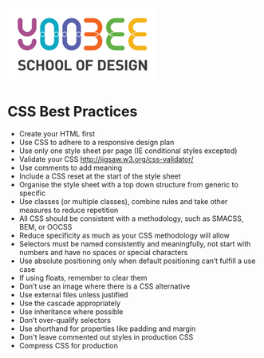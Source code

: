 [![Yoobee School of Design](../images/yoobee-logo-300w.png)](http://yoobee.ac.nz)

# CSS Best Practices

* Create your HTML first
* Use CSS to adhere to a responsive design plan
* Use only one style sheet per page (IE conditional styles excepted)
* Validate your CSS http://jigsaw.w3.org/css-validator/
* Use comments to add meaning
* Include a CSS reset at the start of the style sheet
* Organise the style sheet with a top down structure from generic to specific
* Use classes (or multiple classes), combine rules and take other measures to reduce repetition
* All CSS should be consistent with a methodology, such as SMACSS, BEM, or OOCSS
* Reduce specificity as much as your CSS methodology will allow
* Selectors must be named consistently and meaningfully, not start with numbers and have no spaces or special characters
* Use absolute positioning only when default positioning can’t fulfill a use case
* If using floats, remember to clear them
* Don’t use an image where there is a CSS alternative
* Use external files unless justified
* Use the cascade appropriately
* Use inheritance where possible
* Don’t over-qualify selectors
* Use shorthand for properties like padding and margin
* Don't leave commented out styles in production CSS
* Compress CSS for production

